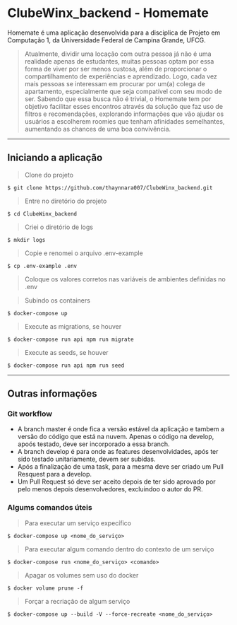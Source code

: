 # ClubeWinx_backend - Homemate

Homemate é uma aplicação desenvolvida para a disciplica de Projeto em Computação 1, da Universidade Federal de Campina Grande, UFCG.

>  Atualmente, dividir uma locação com outra pessoa já não é uma realidade apenas de estudantes, muitas pessoas optam por essa forma de viver por ser menos custosa, além de proporcionar o  compartilhamento de experiências e aprendizado. Logo, cada vez mais pessoas se interessam em procurar por um(a) colega de apartamento, especialmente que seja compatível com seu modo de ser. Sabendo que essa busca não é trivial, o Homemate tem por objetivo facilitar esses encontros através da solução que faz uso de filtros e recomendações, explorando informações que vão ajudar os usuários a escolherem roomies que tenham afinidades semelhantes, aumentando as chances de uma boa convivência.


---

## Iniciando a aplicação
> Clone do projeto
```shell
$ git clone https://github.com/thaynnara007/ClubeWinx_backend.git
```
> Entre no diretório do projeto
```shell
$ cd ClubeWinx_backend
```
> Criei o diretório de logs
```shell
$ mkdir logs
```
> Copie e renomei o arquivo .env-example
```shell
$ cp .env-example .env
```
> Coloque os valores corretos nas variáveis de ambientes definidas no .env

> Subindo os containers
```shell
$ docker-compose up
```
> Execute as migrations, se houver
```shell
$ docker-compose run api npm run migrate
```
> Execute as seeds, se houver
```shell
$ docker-compose run api npm run seed
```
---
## Outras informações

### Git workflow

- A branch master é onde fica a versão estável da aplicação e tambem a versão do código que está na nuvem. Apenas o código na develop, apoós testado, deve ser incorporado a essa branch.
- A branch develop é para onde as features desenvolvidades, após ter sido testado unitariamente, devem ser subidas.
- Após a finalização de uma task, para a mesma deve ser criado um Pull Resquest para a develop.
- Um Pull Request só deve ser aceito depois de ter sido aprovado por pelo menos depois desenvolvedores, excluindoo o autor do PR.

### Algums comandos úteis

> Para executar um serviço expecífico
```shell
$ docker-compose up <nome_do_serviço>
```
> Para executar algum comando dentro do contexto de um serviço
```shell
$ docker-compose run <nome_do_serviço> <comando>
```
> Apagar os  volumes sem uso do docker
```shell
$ docker volume prune -f 
```
> Forçar a recriação de algum serviço
```shell
$ docker-compose up --build -V --force-recreate <nome_do_serviço> 
```